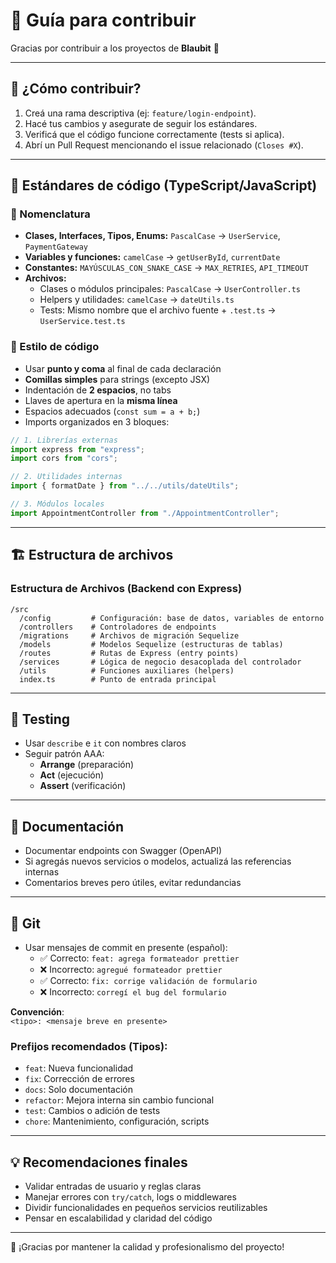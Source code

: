 # 🧭 Guía para contribuir

Gracias por contribuir a los proyectos de **Blaubit** 🚀

---

## 🚀 ¿Cómo contribuir?

1. Creá una rama descriptiva (ej: `feature/login-endpoint`).
2. Hacé tus cambios y asegurate de seguir los estándares.
3. Verificá que el código funcione correctamente (tests si aplica).
4. Abrí un Pull Request mencionando el issue relacionado (`Closes #X`).

---

## 📐 Estándares de código (TypeScript/JavaScript)

### 📛 Nomenclatura

- **Clases, Interfaces, Tipos, Enums:** `PascalCase` → `UserService`, `PaymentGateway`
- **Variables y funciones:** `camelCase` → `getUserById`, `currentDate`
- **Constantes:** `MAYÚSCULAS_CON_SNAKE_CASE` → `MAX_RETRIES`, `API_TIMEOUT`
- **Archivos:**
  - Clases o módulos principales: `PascalCase` → `UserController.ts`
  - Helpers y utilidades: `camelCase` → `dateUtils.ts`
  - Tests: Mismo nombre que el archivo fuente + `.test.ts` → `UserService.test.ts`

### 🎨 Estilo de código

- Usar **punto y coma** al final de cada declaración
- **Comillas simples** para strings (excepto JSX)
- Indentación de **2 espacios**, no tabs
- Llaves de apertura en la **misma línea**
- Espacios adecuados (`const sum = a + b;`)
- Imports organizados en 3 bloques:

```ts
// 1. Librerías externas
import express from "express";
import cors from "cors";

// 2. Utilidades internas
import { formatDate } from "../../utils/dateUtils";

// 3. Módulos locales
import AppointmentController from "./AppointmentController";
```

---

## 🏗️ Estructura de archivos

### Estructura de Archivos (Backend con Express)

```
/src
  /config         # Configuración: base de datos, variables de entorno
  /controllers    # Controladores de endpoints
  /migrations     # Archivos de migración Sequelize
  /models         # Modelos Sequelize (estructuras de tablas)
  /routes         # Rutas de Express (entry points)
  /services       # Lógica de negocio desacoplada del controlador
  /utils          # Funciones auxiliares (helpers)
  index.ts        # Punto de entrada principal
```

---

## 🧪 Testing

- Usar `describe` e `it` con nombres claros
- Seguir patrón AAA:
  - **Arrange** (preparación)
  - **Act** (ejecución)
  - **Assert** (verificación)

---

## 📝 Documentación

- Documentar endpoints con Swagger (OpenAPI)
- Si agregás nuevos servicios o modelos, actualizá las referencias internas
- Comentarios breves pero útiles, evitar redundancias

---
 
## 🔄 Git

- Usar mensajes de commit en presente (español):
  - ✅ Correcto: `feat: agrega formateador prettier`  
  - ❌ Incorrecto: `agregué formateador prettier`  
  - ✅ Correcto: `fix: corrige validación de formulario`
  - ❌ Incorrecto: `corregí el bug del formulario`

**Convención**:  
`<tipo>: <mensaje breve en presente>`

### Prefijos recomendados (Tipos):

- `feat`: Nueva funcionalidad
- `fix`: Corrección de errores
- `docs`: Solo documentación
- `refactor`: Mejora interna sin cambio funcional
- `test`: Cambios o adición de tests
- `chore`: Mantenimiento, configuración, scripts

---

## 💡 Recomendaciones finales

- Validar entradas de usuario y reglas claras
- Manejar errores con `try/catch`, logs o middlewares
- Dividir funcionalidades en pequeños servicios reutilizables
- Pensar en escalabilidad y claridad del código

---

💙 ¡Gracias por mantener la calidad y profesionalismo del proyecto!
